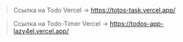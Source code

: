 > Ссылка на Todo Vercel -> https://totos-task.vercel.app/

> Ссылка на Todo-Timer Vercel -> https://todos-app-lazy4el.vercel.app/
